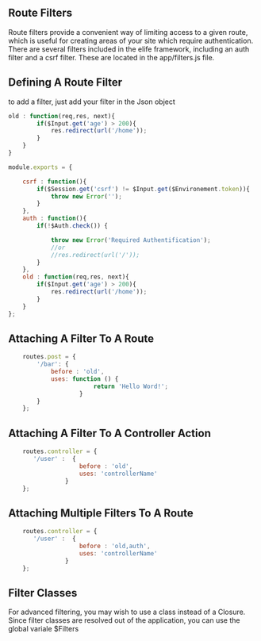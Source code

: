 ## Route Filters

Route filters provide a convenient way of limiting access to a given route,
which is useful for creating areas of your site which require authentication.
There are several filters included in the elife framework,
including an auth filter and a csrf filter.
These are located in the app/filters.js file.

## Defining A Route Filter
to add a filter, just add your filter in the Json object

```js
old : function(req,res, next){
		if($Input.get('age') > 200){
			res.redirect(url('/home'));
		}
	}
}
```

```js
module.exports = {

    csrf : function(){
        if($Session.get('csrf') != $Input.get($Environement.token)){
            throw new Error('');
        }
    },
    auth : function(){
        if(!$Auth.check()) {

            throw new Error('Required Authentification');
            //or
            //res.redirect(url('/'));
        }
    },
	old : function(req,res, next){
		if($Input.get('age') > 200){
			res.redirect(url('/home'));
		}
	}
};
```

## Attaching A Filter To A Route

```js
	routes.post = {
        '/bar': {
			before : 'old',
			uses: function () {
						return 'Hello Word!';
					}
		}
    };
```
## Attaching A Filter To A Controller Action
```js
	routes.controller = {
       '/user' :  {
					before : 'old',
					uses: 'controllerName'
				}
    };
```

## Attaching Multiple Filters To A Route
```js
	routes.controller = {
       '/user' :  {
					before : 'old,auth',
					uses: 'controllerName'
				}
    };
```
## Filter Classes

For advanced filtering, you may wish to use a class instead of a Closure. Since filter classes are resolved out of the application,
you can use the global variale $Filters
```js
```

```js
```